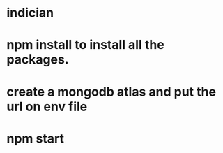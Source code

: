 # indician

# npm install to install all the packages.
# create a mongodb atlas  and put the url on  env file
# npm start
